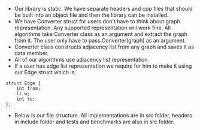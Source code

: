 * Our library is static. We have separate headers and cpp files that should be built into an object file and then the library can be installed.
* We have Converter struct for users don't have to think about graph representation. Any supported representation will work fine. All algorithms take Converter class as an argument and extract the graph from it. The user only have to pass Converter(graph) as an argument. 
* Converter class constructs adjacency list from any graph and saves it as data member. 
* All of our algorithms use adjacency list representation.
* If a user has edge list representation we require for him to make it using our Edge struct which is:

```
struct Edge {
    int from;
    ll w;
    int to;
};
```
    
* Below is our file structure. All implementations are in src folder, headers in include folder and tests and benchmarks are also in src folder.

